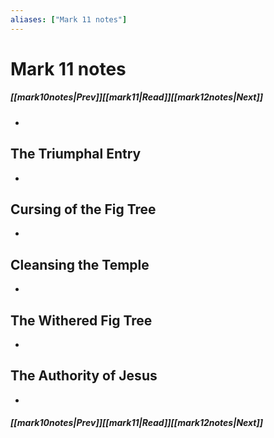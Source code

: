 ```yaml
---
aliases: ["Mark 11 notes"]
---
```

# Mark 11 notes
##### <span class=arrow-left></span>[[mark10notes|Prev]]<span class=navigation-separator></span>[[mark11|Read]]<span class=navigation-separator></span>[[mark12notes|Next]]<span class=arrow-right></span>
- 
## The Triumphal Entry
- 
## Cursing of the Fig Tree
- 
## Cleansing the Temple
- 
## The Withered Fig Tree
- 
## The Authority of Jesus
- 
##### <span class=arrow-left></span>[[mark10notes|Prev]]<span class=navigation-separator></span>[[mark11|Read]]<span class=navigation-separator></span>[[mark12notes|Next]]<span class=arrow-right></span>